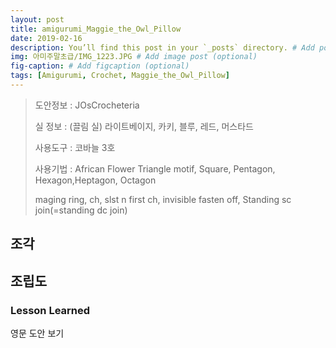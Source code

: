 ```yaml
---
layout: post
title: amigurumi_Maggie_the_Owl_Pillow
date: 2019-02-16
description: You’ll find this post in your `_posts` directory. # Add post description (optional)
img: 아미주말초급/IMG_1223.JPG # Add image post (optional)
fig-caption: # Add figcaption (optional)
tags: [Amigurumi, Crochet, Maggie_the_Owl_Pillow]
---
```



>도안정보 : JOsCrocheteria
>
> 실 정보 : (끌림 실)
   라이트베이지, 카키, 블루, 레드, 머스타드
>
> 사용도구 : 코바늘 3호
>
> 사용기법 : African Flower Triangle motif, Square, Pentagon, Hexagon,Heptagon, Octagon
>
> maging ring, ch, slst n first ch, invisible fasten off, Standing sc join(=standing dc join)

## 조각



## 조립도


### Lesson Learned
영문 도안 보기
